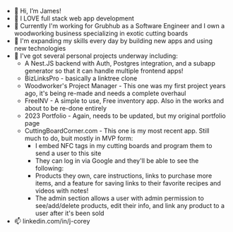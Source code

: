 - 👋 Hi, I’m James!
- 👀 I LOVE full stack web app development
- 👔 Currently I'm working for Grubhub as a Software Engineer and I own a woodworking business specializing in exotic cutting boards
- 🌱 I'm expanding my skills every day by building new apps and using new technologies
- 🌱 I've got several personal projects underway including:
  - A Nest.JS backend with Auth, Postgres integration, and a subapp generator so that it can handle multiple frontend apps!
  - BizLinksPro - basically a linktree clone
  - Woodworker's Project Manager - This one was my first project years ago, it's being re-made and needs a complete overhaul
  - FreeINV - A simple to use, Free inventory app.  Also in the works and about to be re-done entirely
  - 2023 Portfolio - Again, needs to be updated, but my original portfolio page
  - CuttingBoardCorner.com - This one is my most recent app.  Still much to do, buit mostly in MVP form:
    -  I embed NFC tags in my cutting boards and program them to send a user to this site
    -  They can log in via Google and they'll be able to see the following:
      -  Products they own, care instructions, links to purchase more items, and a feature for saving links to their favorite recipes and videos with notes!
      -  The admin section allows a user with admin permission to see/add/delete products, edit their info, and link any product to a user after it's been sold
- 📫 linkedin.com/in/j-corey


<!---
JCWoodworker/JCWoodworker is a ✨ special ✨ repository because its `README.md` (this file) appears on your GitHub profile.
You can click the Preview link to take a look at your changes.
--->
